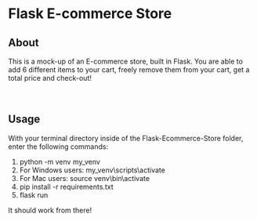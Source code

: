 # Flask E-commerce Store 

## About

This is a mock-up of an E-commerce store, built in Flask. You are able to add 6 different items to your cart, freely remove them from your cart, get a total price and check-out!
<br>
<br>
<br>

## Usage

With your terminal directory inside of the Flask-Ecommerce-Store folder, enter the following commands:

<ol>
<li> python -m venv my_venv
<li> For Windows users: my_venv\scripts\activate 
<li> For Mac users: source venv\bin\activate
<li> pip install -r requirements.txt
<li> flask run
</ol>

It should work from there!